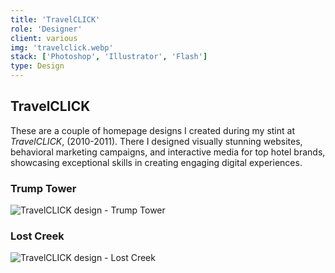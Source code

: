 ```yaml
---
title: 'TravelCLICK'
role: 'Designer'
client: various
img: 'travelclick.webp'
stack: ['Photoshop', 'Illustrator', 'Flash']
type: Design
---
```


## TravelCLICK

These are a couple of homepage designs I created during my stint at _TravelCLICK_, (2010-2011). There I designed visually stunning websites, behavioral marketing campaigns, and interactive media for top hotel brands, showcasing exceptional skills in creating engaging digital experiences.

### Trump Tower

![TravelCLICK design - Trump Tower](/static/imgs/travelclick-designs/trumpTower.webp)

### Lost Creek

![TravelCLICK design - Lost Creek](/static/imgs/travelclick-designs/lostCreek.webp)
